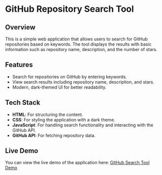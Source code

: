 # GitHub Repository Search Tool

## Overview

This is a simple web application that allows users to search for GitHub repositories based on keywords. The tool displays the results with basic information such as repository name, description, and the number of stars.

## Features

- Search for repositories on GitHub by entering keywords.
- View search results including repository name, description, and stars.
- Modern, dark-themed UI for better readability.

## Tech Stack

- **HTML**: For structuring the content.
- **CSS**: For styling the application with a dark theme.
- **JavaScript**: For handling search functionality and interacting with the GitHub API.
- **GitHub API**: For fetching repository data.


## Live Demo

You can view the live demo of the application here: [GitHub Search Tool Demo](https://gitsearch-three-eta.vercel.app/)
